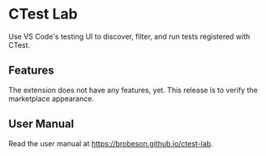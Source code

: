 # CTest Lab

Use VS Code's testing UI to discover, filter, and run tests registered with
CTest.

## Features

The extension does not have any features, yet. This release is to verify the
marketplace appearance.

## User Manual

Read the user manual at <https://brobeson.github.io/ctest-lab>.
